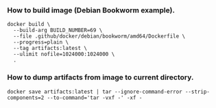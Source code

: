 ### How to build image (Debian Bookworm example).
```
docker build \
  --build-arg BUILD_NUMBER=69 \
  --file .github/docker/debian/bookworm/amd64/Dockerfile \
  --progress=plain \
  --tag artifacts:latest \
  --ulimit nofile=1024000:1024000 \
  .
```

### How to dump artifacts from image to current directory.
```
docker save artifacts:latest | tar --ignore-command-error --strip-components=2 --to-command='tar -vxf -' -xf -
```
